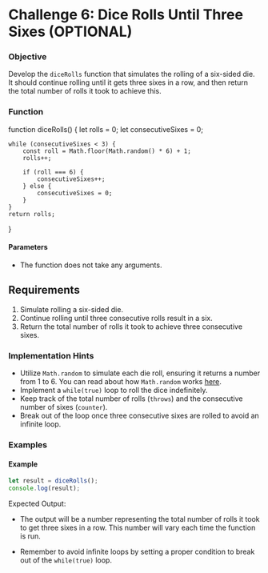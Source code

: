 # Challenge 6: Dice Rolls Until Three Sixes (OPTIONAL)

### Objective
Develop the `diceRolls` function that simulates the rolling of a six-sided die. It should continue rolling until it gets three sixes in a row, and then return the total number of rolls it took to achieve this.

### Function 
function diceRolls() {
    let rolls = 0;
    let consecutiveSixes = 0;

    while (consecutiveSixes < 3) {
        const roll = Math.floor(Math.random() * 6) + 1;
        rolls++;

        if (roll === 6) {
            consecutiveSixes++;
        } else {
            consecutiveSixes = 0;
        }
    }
    return rolls;
}

#### Parameters
- The function does not take any arguments.

## Requirements
1. Simulate rolling a six-sided die.
2. Continue rolling until three consecutive rolls result in a six.
3. Return the total number of rolls it took to achieve three consecutive sixes.

### Implementation Hints
- Utilize `Math.random` to simulate each die roll, ensuring it returns a number from 1 to 6. You can read about how `Math.random` works [here](https://developer.mozilla.org/en-US/docs/Web/JavaScript/Reference/Global_Objects/Math/random).
- Implement a `while(true)` loop to roll the dice indefinitely.
- Keep track of the total number of rolls (`throws`) and the consecutive number of sixes (`counter`).
- Break out of the loop once three consecutive sixes are rolled to avoid an infinite loop.

### Examples

#### Example
```javascript
let result = diceRolls();
console.log(result);
```
Expected Output:
- The output will be a number representing the total number of rolls it took to get three sixes in a row. This number will vary each time the function is run.

- Remember to avoid infinite loops by setting a proper condition to break out of the `while(true)` loop.
